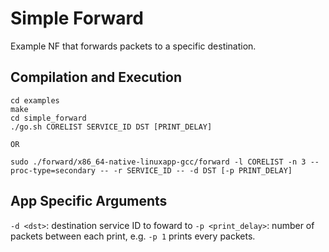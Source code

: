 Simple Forward
==
Example NF that forwards packets to a specific destination.

Compilation and Execution
--
```
cd examples
make
cd simple_forward
./go.sh CORELIST SERVICE_ID DST [PRINT_DELAY]

OR

sudo ./forward/x86_64-native-linuxapp-gcc/forward -l CORELIST -n 3 --proc-type=secondary -- -r SERVICE_ID -- -d DST [-p PRINT_DELAY]
```

App Specific Arguments
--
`-d <dst>`: destination service ID to foward to
`-p <print_delay>`: number of packets between each print, e.g. `-p 1` prints every packets.
